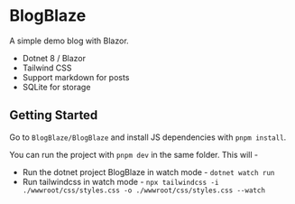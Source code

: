 # BlogBlaze

A simple demo blog with Blazor.

- Dotnet 8 / Blazor
- Tailwind CSS
- Support markdown for posts
- SQLite for storage

## Getting Started

Go to `BlogBlaze/BlogBlaze` and install JS dependencies with `pnpm install`.

You can run the project with `pnpm dev` in the same folder. This will -

- Run the dotnet project BlogBlaze in watch mode - `dotnet watch run`
- Run tailwindcss in watch mode - `npx tailwindcss -i ./wwwroot/css/styles.css -o ./wwwroot/css/styles.css --watch`
